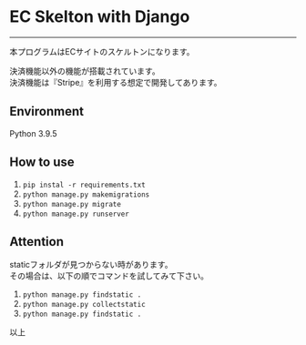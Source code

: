 # EC Skelton with Django
---
本プログラムはECサイトのスケルトンになります。

決済機能以外の機能が搭載されています。<br />
決済機能は『Stripe』を利用する想定で開発してあります。

## Environment
Python 3.9.5

## How to use
1. `pip instal -r requirements.txt`
1. `python manage.py makemigrations`
1. `python manage.py migrate`
1. `python manage.py runserver`

## Attention
staticフォルダが見つからない時があります。<br />
その場合は、以下の順でコマンドを試してみて下さい。<br />
1. `python manage.py findstatic .`
1. `python manage.py collectstatic`
1. `python manage.py findstatic .`

以上
